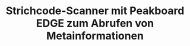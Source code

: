 ---
layout: article
title: Strichcode-Scanner mit Peakboard EDGE zum Abrufen von Metainformationen
description: 
  - Diese Vorlage zeigt, wie Sie mit Hilfe eines Scanners der mit Peakboard Edge verbunden ist Informationen aus weiteren Quellen beziehen können. Jeder der Mitarbeiter verfügt über ein Peakboard Edge und einem Scanner. Wird ein Produkt gescannt werden die Metadaten aus einer weiteren Datenquelle gezogen. Das Beispiel verwendet dafür eien Excel Datei, es könnten aber auch Informationen aus einem System wie SQL, SAP, etc. die Informationen gezogen werden.
lang: de
weight: 2000
isDraft: true
ref: Edge-Barcode-Scanner-Info
category:
  - Interaktion
  - Edge
image: Edge-Barcode-Scanner-Info.png
image_thumbnail: Edge-Barcode-Scanner-Info_thumbnail.png
download: Edge-Barcode-Scanner-Info.pbmx
overview_description:
overview_benefits:
overview_data_sources:
---